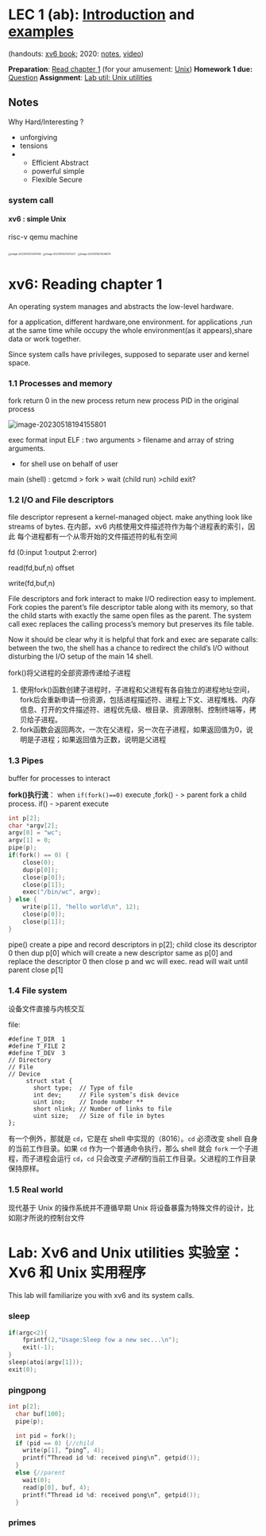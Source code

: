 # **LEC 1 (ab):** [Introduction](https://pdos.csail.mit.edu/6.828/2021/slides/6s081-lec-intro.pdf) and [examples](https://pdos.csail.mit.edu/6.828/2021/lec/l-overview/)

(handouts: [xv6 book](https://pdos.csail.mit.edu/6.828/2021/xv6/book-riscv-rev2.pdf); 2020: [notes](https://pdos.csail.mit.edu/6.828/2021/lec/l-overview.txt), [video](https://youtu.be/L6YqHxYHa7A))

**Preparation**: [Read chapter 1](https://pdos.csail.mit.edu/6.828/2021/xv6/book-riscv-rev2.pdf) (for your amusement: [Unix](https://www.youtube.com/watch?v=tc4ROCJYbm0))
**Homework 1 due:** [Question](https://pdos.csail.mit.edu/6.828/2021/homework/q.html)
**Assignment**: [Lab util: Unix utilities](https://pdos.csail.mit.edu/6.828/2021/labs/util.html)



## Notes

Why Hard/Interesting ?

+ unforgiving
+ tensions
+ + Efficient Abstract
  + powerful simple
  + Flexible Secure

### system call

#### xv6 : simple Unix

risc-v qemu machine

<img src="LEC1.assets/image-20230516214201456.png" alt="image-20230516214201456" style="zoom:33%;" />

<img src="LEC1.assets/image-20230516214213227.png" alt="image-20230516214213227" style="zoom:33%;" />

<img src="LEC1.assets/image-20230516214246674.png" alt="image-20230516214246674" style="zoom:33%;" />



# xv6: Reading chapter 1

An operating system manages and abstracts the low-level hardware.

for a application, different hardware,one environment.
for applications ,run at the same time while occupy the whole environment(as it appears),share data or work together.

Since system calls have privileges, supposed to separate user and kernel space.

### 1.1 Processes and memory

fork 
return 0 in the new process
return new process PID in the original process

![image-20230518194155801](LEC1.assets/image-20230518194155801.png)

exec  format input ELF  : two arguments > filename and array of string arguments.

+ for shell use on behalf of user 

main (shell) :
getcmd > fork > wait (child run) >child exit?

### 1.2 I/O and File descriptors

file descriptor represent a kernel-managed object. 
make anything look like streams of bytes. 
在内部，xv6 内核使用文件描述符作为每个进程表的索引，因此
每个进程都有一个从零开始的文件描述符的私有空间

fd (0:input  1:output 2:error)

read(fd,buf,n) offset 

write(fd,buf,n)

File descriptors and fork interact to make I/O redirection easy to implement. Fork copies the parent’s file descriptor table along with its memory, so that the child starts with exactly the same open files as the parent. The system call exec replaces the calling process’s memory but preserves its file table.

Now it should be clear why it is helpful that fork and exec are separate calls: between the two, the shell has a chance to redirect the child’s I/O without disturbing the I/O setup of the main 14 shell.

fork()将父进程的全部资源传递给子进程

1. 使用fork()函数创建子进程时，子进程和父进程有各自独立的进程地址空间，fork后会重新申请一份资源，包括进程描述符、进程上下文、进程堆栈、内存信息、打开的文件描述符、进程优先级、根目录、资源限制、控制终端等，拷贝给子进程。
2. fork函数会返回两次，一次在父进程，另一次在子进程，如果返回值为0，说明是子进程；如果返回值为正数，说明是父进程

### 1.3 Pipes

buffer for processes to interact

**fork()执行流**：
when `if(fork()==0)`  execute ,fork() - > parent fork a child process.
if() - >parent execute 

```c
int p[2];
char *argv[2];
argv[0] = "wc";
argv[1] = 0;
pipe(p);
if(fork() == 0) {
	close(0);
	dup(p[0]);
	close(p[0]);
	close(p[1]);
	exec("/bin/wc", argv);
} else {
	write(p[1], "hello world\n", 12);
	close(p[0]);
	close(p[1]);
}
```

pipe() create a pipe and record descriptors in p[2];
child close its descriptor 0 then dup p[0] which will create a new descriptor same as p[0] and replace the descriptor 0 then close p and wc will exec.
read will wait until parent close p[1]

### 1.4 File system

设备文件直接与内核交互

file:

```
#define T_DIR  1
#define T_FILE 2
#define T_DEV  3
// Directory
// File
// Device
     struct stat {
       short type;  // Type of file
       int dev;     // File system’s disk device
       uint ino;    // Inode number **
       short nlink; // Number of links to file
       uint size;   // Size of file in bytes
};
```

有一个例外，那就是 `cd`，它是在 shell 中实现的（8016）。`cd` 必须改变 shell 自身的当前工作目录。如果 `cd` 作为一个普通命令执行，那么 shell 就会 `fork` 一个子进程，而子进程会运行 `cd`，`cd` 只会改变*子进程*的当前工作目录。父进程的工作目录保持原样。

### 1.5 Real world

现代基于 Unix 的操作系统并不遵循早期 Unix 将设备暴露为特殊文件的设计，比如刚才所说的控制台文件

# Lab: Xv6 and Unix utilities 实验室：Xv6 和 Unix 实用程序

This lab will familiarize you with xv6 and its system calls.

### sleep

```c
if(argc<2){
    fprintf(2,"Usage:Sleep fow a new sec...\n");
    exit(-1);
}
sleep(atoi(argv[1]));
exit(0);
```

### pingpong

```c
int p[2];
  char buf[100];
  pipe(p);

  int pid = fork();
  if (pid == 0) {//child
    write(p[1], “ping”, 4);
    printf(“Thread id %d: received ping\n”, getpid());
  } 
  else {//parent
    wait(0);
    read(p[0], buf, 4);
    printf(“Thread id %d: received pong\n”, getpid());
  }
```

### primes

```c
```

